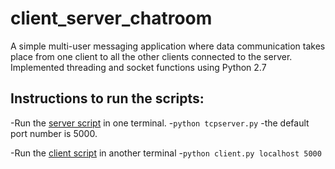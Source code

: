 # client_server_chatroom
A simple multi-user messaging application where data communication takes place from one client to all the other clients connected to the server. Implemented threading and socket functions using Python 2.7

## Instructions to run the scripts:
-Run the [server script](https://github.com/adithya1995/client_server_chatroom/blob/master/tcpserver.py) in one terminal.
-`python tcpserver.py`
-the default port number is 5000.

-Run the [client script](https://github.com/adithya1995/client_server_chatroom/blob/master/tcpclient.py) in another terminal
-`python client.py localhost 5000`
